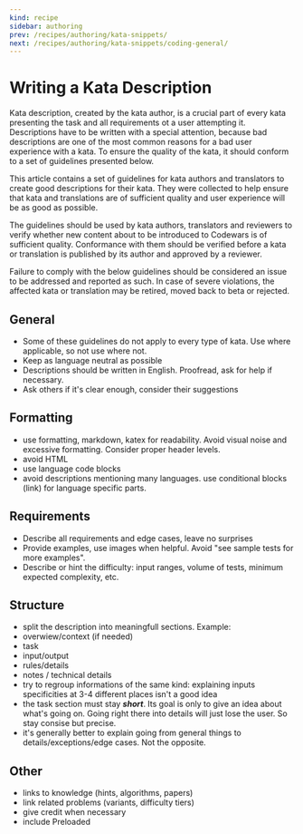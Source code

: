 ```yaml
---
kind: recipe
sidebar: authoring
prev: /recipes/authoring/kata-snippets/
next: /recipes/authoring/kata-snippets/coding-general/
---
```


# Writing a Kata Description

Kata description, created by the kata author, is a crucial part of every kata presenting the task and all requirements ot a user attempting it. Descriptions have to be written with a special attention, because bad descriptions are one of the most common reasons for a bad user experience with a kata. To ensure the quality of the kata, it should conform to a set of guidelines presented below.

This article contains a set of guidelines for kata authors and translators to create good descriptions for their kata. They were collected to help ensure that kata and translations are of sufficient quality and user experience will be as good as possible.

The guidelines should be used by kata authors, translators and reviewers to verify whether new content about to be introduced to Codewars is of sufficient quality. Conformance with them should be verified before a kata or translation is published by its author and approved by a reviewer.

Failure to comply with the below guidelines should be considered an issue to be addressed and reported as such. In case of severe violations, the affected kata or translation may be retired, moved back to beta or rejected.


## General

- Some of these guidelines do not apply to every type of kata. Use where applicable, so not use where not.
- Keep as language neutral as possible
- Descriptions should be written in English. Proofread, ask for help if necessary.
- Ask others if it's clear enough, consider their suggestions


## Formatting

- use formatting, markdown, katex for readability. Avoid visual noise and excessive formatting. Consider proper header levels.
- avoid HTML
- use language code blocks
- avoid descriptions mentioning many languages. use conditional blocks (link) for language specific parts.


## Requirements

- Describe all requirements and edge cases, leave no surprises
- Provide examples, use images when helpful. Avoid "see sample tests for more examples".
- Describe or hint the difficulty: input ranges, volume of tests, minimum expected complexity, etc.


## Structure

- split the description into meaningfull sections. Example:
- overwiew/context (if needed)
- task
- input/output
- rules/details
- notes / technical details
- try to regroup informations of the same kind: explaining inputs specificities at 3-4 different places isn't a good idea
- the task section must stay _**short**_. Its goal is only to give an idea about what's going on. Going right there into details will just lose the user. So stay consise but precise.
- it's generally better to explain going from general things to details/exceptions/edge cases. Not the opposite.


## Other

- links to knowledge (hints, algorithms, papers)
- link related problems (variants, difficulty tiers)
- give credit when necessary
- include Preloaded